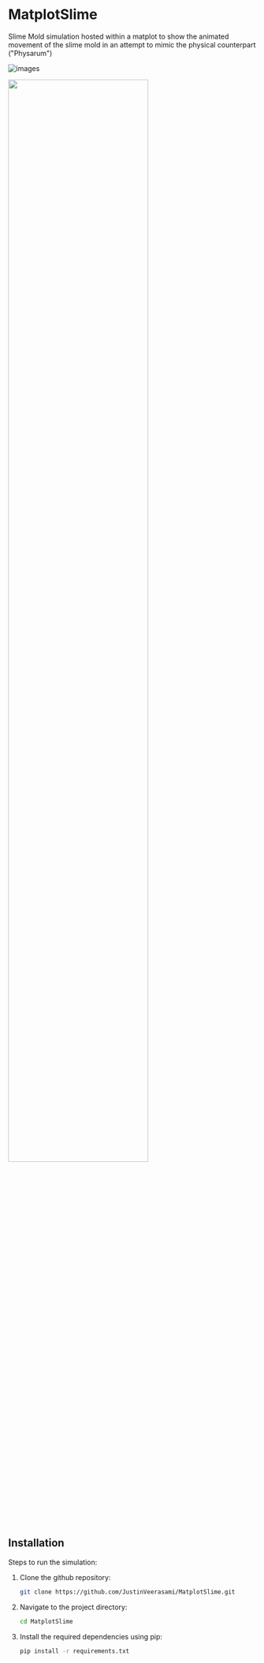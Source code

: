 # MatplotSlime
Slime Mold simulation hosted within a matplot to show the animated movement of the slime mold in an attempt to mimic the physical counterpart ("Physarum")


![images](https://github.com/user-attachments/assets/6aabd2be-ab14-4128-b87e-01150e412cf1)

<img src="[[https://i.imgur.com/ZWnhY9T.png](https://miamioh.edu/cas/departments/microbiology/about/art-gallery/_images/09-physarum-polycephalum.jpg](https://github.com/JustinVeerasami/MatplotSlime/blob/Prototypes/MatplotSlime_PixelArt.jpg))" width=75% height=75%>

## Installation
Steps to run the simulation:

1. Clone the github repository:
    ```bash
    git clone https://github.com/JustinVeerasami/MatplotSlime.git
    ```

2. Navigate to the project directory:
    ```bash
    cd MatplotSlime
    ```

3. Install the required dependencies using pip:
    ```bash
    pip install -r requirements.txt
    ```

